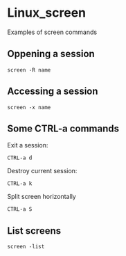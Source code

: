 # Linux_screen
Examples of screen commands

## Oppening a session
```
screen -R name
```

## Accessing a session
```
screen -x name
```

## Some CTRL-a commands

Exit a session:
```
CTRL-a d
```

Destroy current session:
```
CTRL-a k
```

Split screen horizontally
```
CTRL-a S
```

## List screens
```
screen -list
```
